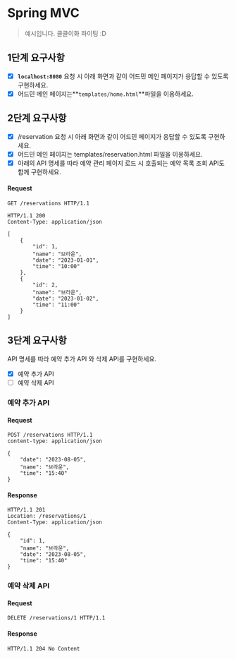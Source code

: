 # Spring MVC

> 예시입니다. 클클이화 파이팅 :D

## 1단계 요구사항

- [x] **`localhost:8080`** 요청 시 아래 화면과 같이 어드민 메인 페이지가 응답할 수 있도록 구현하세요.
- [x] 어드민 메인 페이지는**`templates/home.html`**파일을 이용하세요.

## 2단계 요구사항

- [x] /reservation 요청 시 아래 화면과 같이 어드민 페이지가 응답할 수 있도록 구현하세요.
- [x] 어드민 메인 페이지는 templates/reservation.html 파일을 이용하세요.
- [x] 아래의 API 명세를 따라 예약 관리 페이지 로드 시 호출되는 예약 목록 조회 API도 함께 구현하세요.

#### Request

```http request
GET /reservations HTTP/1.1
```

```http
HTTP/1.1 200 
Content-Type: application/json

[
    {
        "id": 1,
        "name": "브라운",
        "date": "2023-01-01",
        "time": "10:00"
    },
    {
        "id": 2,
        "name": "브라운",
        "date": "2023-01-02",
        "time": "11:00"
    }
]

```

## 3단계 요구사항

API 명세를 따라 예약 추가 API 와 삭제 API를 구현하세요.
- [x] 예약 추가 API
- [ ] 예약 삭제 API

### 예약 추가 API

#### Request
```http request
POST /reservations HTTP/1.1
content-type: application/json

{
    "date": "2023-08-05",
    "name": "브라운",
    "time": "15:40"
}

```

#### Response
```http
HTTP/1.1 201 
Location: /reservations/1
Content-Type: application/json

{
    "id": 1,
    "name": "브라운",
    "date": "2023-08-05",
    "time": "15:40"
}

```

### 예약 삭제 API

#### Request

```http request
DELETE /reservations/1 HTTP/1.1
```

#### Response

```http
HTTP/1.1 204 No Content

```

